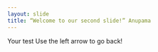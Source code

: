 ```yaml
---
layout: slide
title: “Welcome to our second slide!” Anupama
---
```

Your test
Use the left arrow to go back!
